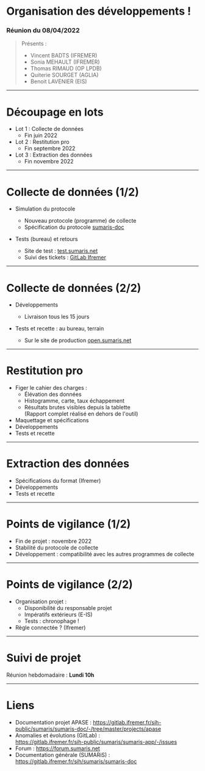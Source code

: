 # Organisation des développements !
### Réunion du 08/04/2022

> Présents :
> 
> - Vincent BADTS (IFREMER)
> - Sonia MEHAULT (IFREMER)
> - Thomas RIMAUD (OP LPDB)
> - Quiterie SOURGET (AGLIA)
> - Benoit LAVENIER (EIS)

---
# Découpage en lots

- Lot 1 : Collecte de données
  * Fin juin 2022
- Lot 2 : Restitution pro
  * Fin septembre 2022
- Lot 3 : Extraction des données
  * Fin novembre 2022

---

# Collecte de données (1/2)

- Simulation du protocole
  * Nouveau protocole (programme) de collecte
  * Spécification du protocole [sumaris-doc](https://gitlab.ifremer.fr/sih-public/sumaris/sumaris-doc)

- Tests (bureau) et retours
  * Site de test : [test.sumaris.net](https://test.sumaris.net)
  * Suivi des tickets : [GitLab Ifremer](https://gitlab.ifremer.fr/sih-public/sumaris/sumaris-app/-/issues)

---

# Collecte de données (2/2)

- Développements
  * Livraison tous les 15 jours

- Tests et recette : au bureau, terrain
  * Sur le site de production [open.sumaris.net](https://open.sumaris.net)

---

# Restitution pro

- Figer le cahier des charges :
  * Élévation des données
  * Histogramme, carte, taux échappement
  * Résultats brutes visibles depuis la tablette<br/>
    (Rapport complet réalisé en dehors de l'outil)
- Maquettage et spécifications
- Développements
- Tests et recette

---

# Extraction des données

- Spécifications du format (Ifremer)
- Développements
- Tests et recette

---

# Points de vigilance (1/2)

- Fin de projet : novembre 2022
- Stabilité du protocole de collecte
- Développement : compatibilité avec les autres programmes de collecte

---

# Points de vigilance (2/2)

- Organisation projet :
  * Disponibilité du responsable projet
  * Impératifs extérieurs (E-IS)
  * Tests : chronophage !
- Règle connectée ? (Ifremer)

---

# Suivi de projet

Réunion hebdomadaire : <b>Lundi 10h</b>

---

# Liens

- Documentation projet APASE : https://gitlab.ifremer.fr/sih-public/sumaris/sumaris-doc/-/tree/master/projects/apase
- Anomalies et évolutions (GitLab) :<br/>
https://gitlab.ifremer.fr/sih-public/sumaris/sumaris-app/-/issues
- Forum : https://forum.sumaris.net
- Documentation générale (SUMARiS) : https://gitlab.ifremer.fr/sih/sumaris/sumaris-doc
